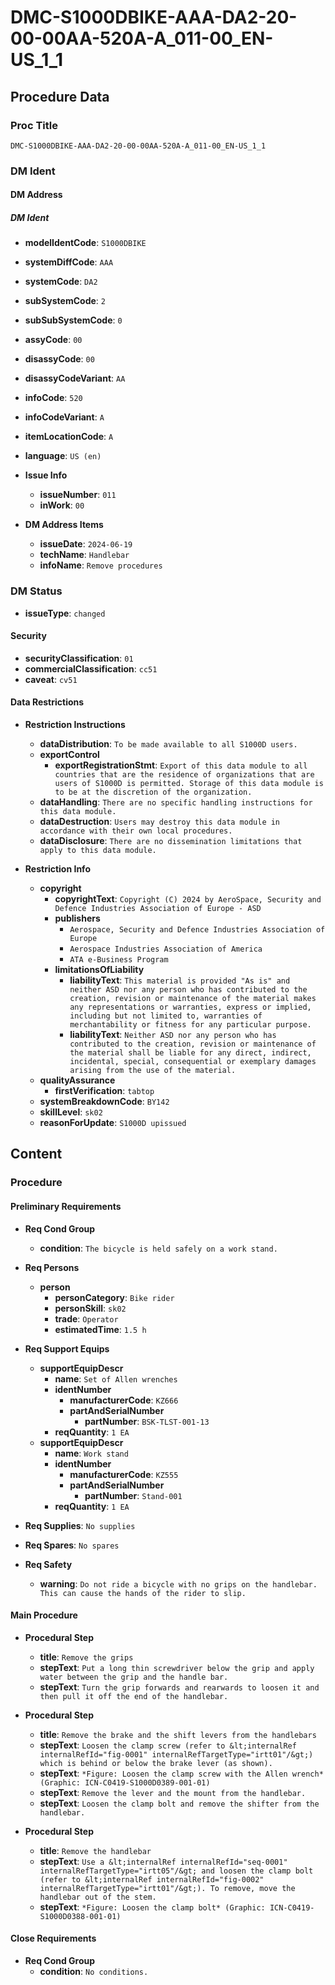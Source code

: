 # DMC-S1000DBIKE-AAA-DA2-20-00-00AA-520A-A_011-00_EN-US_1_1

## Procedure Data

### Proc Title

`DMC-S1000DBIKE-AAA-DA2-20-00-00AA-520A-A_011-00_EN-US_1_1`

### DM Ident

#### DM Address

##### DM Ident

*   **modelIdentCode**: `S1000DBIKE`
*   **systemDiffCode**: `AAA`
*   **systemCode**: `DA2`
*   **subSystemCode**: `2`
*   **subSubSystemCode**: `0`
*   **assyCode**: `00`
*   **disassyCode**: `00`
*   **disassyCodeVariant**: `AA`
*   **infoCode**: `520`
*   **infoCodeVariant**: `A`
*   **itemLocationCode**: `A`

*   **language**: `US (en)`

*   **Issue Info**
    *   **issueNumber**: `011`
    *   **inWork**: `00`

*   **DM Address Items**
    *   **issueDate**: `2024-06-19`
    *   **techName**: `Handlebar`
    *   **infoName**: `Remove procedures`

### DM Status

*   **issueType**: `changed`

#### Security

*   **securityClassification**: `01`
*   **commercialClassification**: `cc51`
*   **caveat**: `cv51`

#### Data Restrictions

*   **Restriction Instructions**
    *   **dataDistribution**: `To be made available to all S1000D users.`
    *   **exportControl**
        *   **exportRegistrationStmt**: `Export of this data module to all countries that are the residence of organizations that are users of S1000D is permitted. Storage of this data module is to be at the discretion of the organization.`
    *   **dataHandling**: `There are no specific handling instructions for this data module.`
    *   **dataDestruction**: `Users may destroy this data module in accordance with their own local procedures.`
    *   **dataDisclosure**: `There are no dissemination limitations that apply to this data module.`

*   **Restriction Info**
    *   **copyright**
        *   **copyrightText**: `Copyright (C) 2024 by AeroSpace, Security and Defence Industries Association of Europe - ASD`
        *   **publishers**
            *   `Aerospace, Security and Defence Industries Association of Europe`
            *   `Aerospace Industries Association of America`
            *   `ATA e-Business Program`
        *   **limitationsOfLiability**
            *   **liabilityText**: `This material is provided "As is" and neither ASD nor any person who has contributed to the creation, revision or maintenance of the material makes any representations or warranties, express or implied, including but not limited to, warranties of merchantability or fitness for any particular purpose.`
            *   **liabilityText**: `Neither ASD nor any person who has contributed to the creation, revision or maintenance of the material shall be liable for any direct, indirect, incidental, special, consequential or exemplary damages arising from the use of the material.`
    *   **qualityAssurance**
        *   **firstVerification**: `tabtop`
    *   **systemBreakdownCode**: `BY142`
    *   **skillLevel**: `sk02`
    *   **reasonForUpdate**: `S1000D upissued`

## Content

### Procedure

#### Preliminary Requirements

*   **Req Cond Group**
    *   **condition**: `The bicycle is held safely on a work stand.`

*   **Req Persons**
    *   **person**
        *   **personCategory**: `Bike rider`
        *   **personSkill**: `sk02`
        *   **trade**: `Operator`
        *   **estimatedTime**: `1.5 h`

*   **Req Support Equips**
    *   **supportEquipDescr**
        *   **name**: `Set of Allen wrenches`
        *   **identNumber**
            *   **manufacturerCode**: `KZ666`
            *   **partAndSerialNumber**
                *   **partNumber**: `BSK-TLST-001-13`
        *   **reqQuantity**: `1 EA`
    *   **supportEquipDescr**
        *   **name**: `Work stand`
        *   **identNumber**
            *   **manufacturerCode**: `KZ555`
            *   **partAndSerialNumber**
                *   **partNumber**: `Stand-001`
        *   **reqQuantity**: `1 EA`

*   **Req Supplies**: `No supplies`
*   **Req Spares**: `No spares`
*   **Req Safety**
    *   **warning**: `Do not ride a bicycle with no grips on the handlebar. This can cause the hands of the rider to slip.`

#### Main Procedure

*   **Procedural Step**
    *   **title**: `Remove the grips`
    *   **stepText**: `Put a long thin screwdriver below the grip and apply water between the grip and the handle bar.`
    *   **stepText**: `Turn the grip forwards and rearwards to loosen it and then pull it off the end of the handlebar.`

*   **Procedural Step**
    *   **title**: `Remove the brake and the shift levers from the handlebars`
    *   **stepText**: `Loosen the clamp screw (refer to &lt;internalRef internalRefId="fig-0001" internalRefTargetType="irtt01"/&gt;) which is behind or below the brake lever (as shown).`
    *   **stepText**: `*Figure: Loosen the clamp screw with the Allen wrench* (Graphic: ICN-C0419-S1000D0389-001-01)`
    *   **stepText**: `Remove the lever and the mount from the handlebar.`
    *   **stepText**: `Loosen the clamp bolt and remove the shifter from the handlebar.`

*   **Procedural Step**
    *   **title**: `Remove the handlebar`
    *   **stepText**: `Use a &lt;internalRef internalRefId="seq-0001" internalRefTargetType="irtt05"/&gt; and loosen the clamp bolt (refer to &lt;internalRef internalRefId="fig-0002" internalRefTargetType="irtt01"/&gt;). To remove, move the handlebar out of the stem.`
    *   **stepText**: `*Figure: Loosen the clamp bolt* (Graphic: ICN-C0419-S1000D0388-001-01)`

#### Close Requirements

*   **Req Cond Group**
    *   **condition**: `No conditions.`